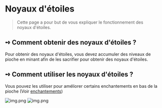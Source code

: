 #  Noyaux d'étoiles
> Cette page a pour but de vous expliquer le fonctionnement des noyaux d'étoiles.

## **➺** Comment obtenir des noyaux d'étoiles ?
Pour obtenir des noyaux d'étoiles, vous devez accumuler des niveaux de pioche en minant afin de les sacrifier pour obtenir des noyaux d'étoiles.

## **➺** Comment utiliser les noyaux d'étoiles ?
Vous pouvez les utiliser pour améliorer certains enchantements en bas de la pioche (Voir [enchantements](./enchants.md))  

![img.png](..ressources/noyau.png) ![img.png](..ressources/sacrifice.png)
